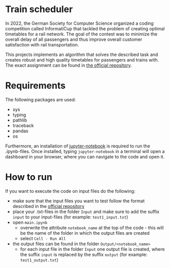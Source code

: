 # Train scheduler

In 2022, the German Society for Computer Science organized a coding competition called InformatiCup that tackled the problem of creating optimal timetables for a rail network. The goal of the contest was to minimize the overall delay of all passengers and thus improve overall customer satisfaction with rail transportation.

This projects implements an algorithm that solves the described task and creates robust and high quality timetables for passengers and trains with. The exact assignment can be found in [the official repository](https://github.com/informatiCup/informatiCup2022).

# Requirements
The following packages are used:
- sys
- typing
- pathlib
- traceback
- pandas
- os

Furthermore, an installation of [jupyter-notebook](https://jupyter.org/install) is required to run the .ipynb-files. Once installed, typing `jupyter-notebook` in a terminal will open a dashboard in your browser, where you can navigate to the code and open it.

# How to run
If you want to execute the code on input files do the following:
- make sure that the input files you want to test follow the format described in the [official repository](https://github.com/informatiCup/informatiCup2022/blob/main/informatiCup%202022%20-%20Abfahrt!.pdf)
- place your .txt-files in the folder `Input` and make sure to add the suffix `input` to your input-files (for example: `test1_input.txt`)
- open `main.ipynb`
  - overwrite the attribute `notebook_name` at the top of the code - this will be the name of the folder in which the output files are created
  - select `Cell - Run All`
- the output files can be found in the folder `Output/<notebook_name>`
  - for each input file in the folder `Input` one output file is created, where the suffix `input` is replaced by the suffix `output` (for example: `test1_output.txt`)

